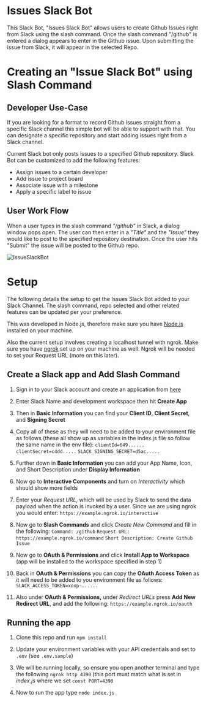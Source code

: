 ﻿# Issues Slack Bot

This Slack Bot, "Issues Slack Bot" allows users to create Github Issues right from Slack using the slash command. Once the slash command "/github" is entered a dialog appears to enter in the Github issue. Upon submitting the issue from Slack, it will appear in the selected Repo. 

# Creating an "Issue Slack Bot" using Slash Command

## Developer Use-Case

If you are looking for a format to record Github issues straight from a specific Slack channel this simple bot will be able to support with that. You can designate a specific repository and start adding issues right from a Slack channel. 

Current Slack bot only posts issues to a specified Github repository. Slack Bot can be customized to add the following features:

 - Assign issues to a certain developer
 - Add issue to project board
 - Associate issue with a milestone
 - Apply a specific label to issue

## User Work Flow

When a user types in the slash command *"/github"* in Slack, a dialog window pops open. The user can then enter in a *"Title"* and the *"Issue"* they would like to post to the specified repository destination. Once the user hits "Submit" the issue will be posted to the Github repo. 

![IssueSlackBot](https://media.giphy.com/media/H3SbEG5maCXjRusWOM/giphy.gif)

# Setup
The following details the setup to get the Issues Slack Bot added to your Slack Channel. The slash command, repo selected and other related features can be updated per your preference. 

This was developed in Node.js, therefore make sure you have [Node.js](https://nodejs.org/en/) installed on your machine. 

Also the current setup involves creating a localhost tunnel with ngrok. Make sure you have [ngrok](https://api.slack.com/tutorials/tunneling-with-ngrok?cvosrc=blog.medium.medium_fy19-q411-making_apps_actionable&cvo_creative=&utm_medium=blog&utm_source=medium&utm_campaign=cd_blog_medium_all_en_developers_ob-null_cr-_ym-) set up on your machine as well. Ngrok will be needed to set your Request URL (more on this later).

## Create a Slack app and Add Slash Command

 1. Sign in to your Slack account and create an application from [here](https://api.slack.com/apps)
 
 2. Enter Slack Name and development workspace then hit **Create App**
 3. Then in **Basic Information** you can find your **Client ID**, **Client Secret**, and **Signing Secret** 
 4. Copy all of these as they will need to be added to your environment file as follows (these all show up as variables in the index.js file so follow the same name in the env file): 
 `clientId=649......`
 `clientSecret=c4dd.....`
 `SLACK_SIGNING_SECRET=d5ac.....`
5. Further down in **Basic Information** you can add your App Name, Icon, and Short Description under **Display Information**
 6. Now go to **Interactive Components** and turn on *Interactivity* which should show more fields
 7. Enter your *Request URL*, which will be used by Slack to send the data payload when the action is invoked by a user. Since we are using ngrok you would enter: `https://example.ngrok.io/interactive` 
 8. Now go to **Slash Commands** and click *Create New Command* and fill in the following: 
  `Command: /github`
  `Request URL: https://example.ngrok.io/command`
  `Short Description: Create Github Issue`
 9. Now go to **OAuth & Permissions** and click **Install App to Workspace** (app will be installed to the workspace specified in step 1)
 10. Back in **OAuth & Permissions** you can copy the **OAuth Access Token** as it will need to be added to you environment file as follows: `SLACK_ACCESS_TOKEN=xoxp-......`
 12. Also under **OAuth & Permissions,** under *Redirect URLs* press **Add New Redirect URL**, and add the following: `https://example.ngrok.io/oauth`

## Running the app

 1. Clone this repo and run `npm install`
 
 3. Update your environment variables with your API credentials and set to `.env` (see `.env.sample`)
 4. We will be running locally, so ensure you open another terminal and type the following `ngrok http 4390` (this port must match what is set in *index.js* where we set `const PORT=4390` 
 5. Now to run the app type `node index.js`


